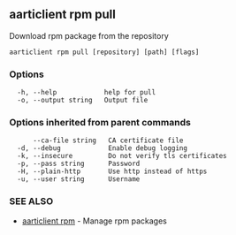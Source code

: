 ## aarticlient rpm pull

Download rpm package from the repository

```
aarticlient rpm pull [repository] [path] [flags]
```

### Options

```
  -h, --help            help for pull
  -o, --output string   Output file
```

### Options inherited from parent commands

```
      --ca-file string   CA certificate file
  -d, --debug            Enable debug logging
  -k, --insecure         Do not verify tls certificates
  -p, --pass string      Password
  -H, --plain-http       Use http instead of https
  -u, --user string      Username
```

### SEE ALSO

* [aarticlient rpm](aarticlient_rpm.md)	 - Manage rpm packages

